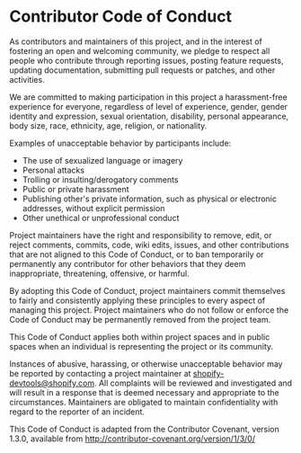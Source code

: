 # Contributor Code of Conduct

As contributors and maintainers of this project, and in the interest of
fostering an open and welcoming community, we pledge to respect all
people who contribute through reporting issues, posting feature
requests, updating documentation, submitting pull requests or patches,
and other activities.

We are committed to making participation in this project a
harassment-free experience for everyone, regardless of level of
experience, gender, gender identity and expression, sexual orientation,
disability, personal appearance, body size, race, ethnicity, age,
religion, or nationality.

Examples of unacceptable behavior by participants include:

* The use of sexualized language or imagery
* Personal attacks
* Trolling or insulting/derogatory comments
* Public or private harassment
* Publishing other's private information, such as physical or electronic
addresses, without explicit permission
* Other unethical or unprofessional conduct

Project maintainers have the right and responsibility to remove, edit,
or reject comments, commits, code, wiki edits, issues, and other
contributions that are not aligned to this Code of Conduct, or to ban
temporarily or permanently any contributor for other behaviors that they
deem inappropriate, threatening, offensive, or harmful.

By adopting this Code of Conduct, project maintainers commit themselves
to fairly and consistently applying these principles to every aspect of
managing this project. Project maintainers who do not follow or enforce
the Code of Conduct may be permanently removed from the project team.

This Code of Conduct applies both within project spaces and in public
spaces when an individual is representing the project or its community.

Instances of abusive, harassing, or otherwise unacceptable behavior may
be reported by contacting a project maintainer at <shopify-devtools@shopify.com>.
All complaints will be reviewed and investigated and will
result in a response that is deemed necessary and appropriate to the
circumstances. Maintainers are obligated to maintain confidentiality
with regard to the reporter of an incident.

This Code of Conduct is adapted from the Contributor Covenant, version
1.3.0, available from http://contributor-covenant.org/version/1/3/0/
